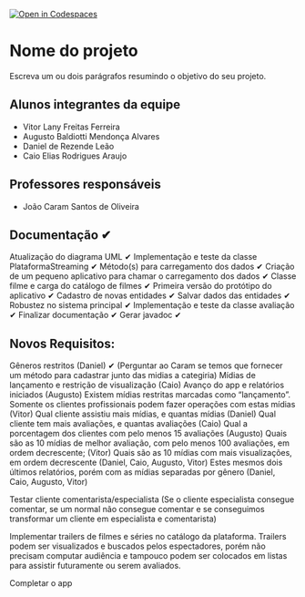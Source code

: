 [![Open in Codespaces](https://classroom.github.com/assets/launch-codespace-7f7980b617ed060a017424585567c406b6ee15c891e84e1186181d67ecf80aa0.svg)](https://classroom.github.com/open-in-codespaces?assignment_repo_id=10825228)
# Nome do projeto
Escreva um ou dois parágrafos resumindo o objetivo do seu projeto.

## Alunos integrantes da equipe
* Vitor Lany Freitas Ferreira
* Augusto Baldiotti Mendonça Alvares
* Daniel de Rezende Leão
* Caio Elias Rodrigues Araujo


## Professores responsáveis

* João Caram Santos de Oliveira

## Documentação ✔
Atualização do diagrama UML ✔ 
Implementação e teste da classe PlataformaStreaming ✔ 
Método(s) para carregamento dos dados ✔ 
Criação de um pequeno aplicativo para chamar o carregamento dos dados ✔ 
Classe filme e carga do catálogo de filmes ✔ 
Primeira versão do protótipo do aplicativo ✔ 
Cadastro de novas entidades ✔ 
Salvar dados das entidades ✔ 
Robustez no sistema principal ✔ 
Implementação e teste da classe avaliação ✔ 
Finalizar documentação ✔ 
Gerar javadoc ✔ 

## Novos Requisitos:

Gêneros restritos (Daniel) ✔ (Perguntar ao Caram se temos que fornecer um método para cadastrar junto das midias a categiria)
Mídias de lançamento e restrição de visualização (Caio)
Avanço do app e relatórios iniciados (Augusto)
Existem mídias restritas marcadas como “lançamento”. Somente os clientes profissionais podem fazer operações com estas mídias (Vitor) 
Qual cliente assistiu mais mídias, e quantas mídias (Daniel)
Qual cliente tem mais avaliações, e quantas avaliações (Caio)
Qual a porcentagem dos clientes com pelo menos 15 avaliações (Augusto)
Quais são as 10 mídias de melhor avaliação, com pelo menos 100 avaliações, em ordem decrescente; (Vitor)
Quais são as 10 mídias com mais visualizações, em ordem decrescente (Daniel, Caio, Augusto, Vitor)
Estes mesmos dois últimos relatórios, porém com as mídias separadas por gênero (Daniel, Caio, Augusto, Vitor)

Testar cliente comentarista/especialista (Se o cliente especialista consegue comentar, se um normal não consegue comentar e se conseguimos transformar um cliente em especialista e comentarista)

Implementar trailers de filmes e séries no catálogo da plataforma. Trailers podem ser visualizados e buscados pelos espectadores, porém não precisam computar audiência e tampouco podem ser colocados em listas para assistir futuramente ou serem avaliados.

Completar o app

